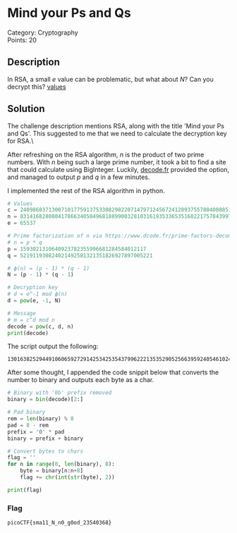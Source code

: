 # Mind your Ps and Qs
Category: Cryptography\
Points: 20

## Description
In RSA, a small *e* value can be problematic, but what about *N*? Can you decrypt this? [values](https://mercury.picoctf.net/static/38f30029ab93478310e906d3d084a4c1/values)

## Solution
The challenge description mentions RSA, along with the title 'Mind your Ps and Qs'. This suggested to me that we need to calculate the decryption key for RSA.\

After refreshing on the RSA algorithm, *n* is the product of two prime numbers. With *n* being such a large prime number, it took a bit to find a site that could calculate using BigInteger. Luckily, [decode.fr](https://www.dcode.fr/prime-factors-decomposition) provided the option, and managed to output *p* and *q* in a few minutes.

I implemented the rest of the RSA algorithm in python.
```python
# Values
c = 240986837130071017759137533082982207147971245672412893755780400885108149004760496
n = 831416828080417866340504968188990032810316193533653516022175784399720141076262857
e = 65537

# Prime factorization of n via https://www.dcode.fr/prime-factors-decomposition
# n = p * q
p = 1593021310640923782355996681284584012117
q = 521911930824021492581321351826927897005221

# ϕ(n) = (p - 1) * (q - 1)
N = (p - 1) * (q - 1)

# Decryption key
# d = e^-1 mod ϕ(n)
d = pow(e, -1, N)

# Message
# m = c^d mod n
decode = pow(c, d, n)
print(decode)
```

The script output the following:
```
13016382529449106065927291425342535437996222135352905256639592405461024281868413
```

After some thought, I appended the code snippit below that converts the number to binary and outputs each byte as a char.
```python
# Binary with '0b' prefix removed
binary = bin(decode)[2:]

# Pad binary
rem = len(binary) % 8
pad = 8 - rem
prefix = '0' * pad
binary = prefix + binary

# Convert bytes to chars
flag = ''
for n in range(0, len(binary), 8):
	byte = binary[n:n+8]
	flag += chr(int(str(byte), 2))

print(flag)
```

### Flag
```
picoCTF{sma11_N_n0_g0od_23540368}
```
